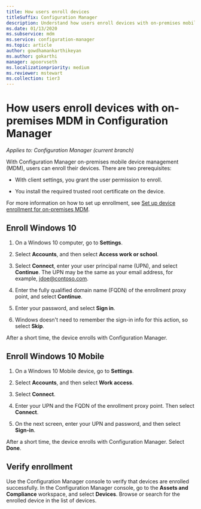 ```yaml
---
title: How users enroll devices
titleSuffix: Configuration Manager
description: Understand how users enroll devices with on-premises mobile device management (MDM) in Configuration Manager.
ms.date: 01/13/2020
ms.subservice: mdm
ms.service: configuration-manager
ms.topic: article
author: gowdhamankarthikeyan
ms.author: gokarthi
manager: apoorvseth
ms.localizationpriority: medium
ms.reviewer: mstewart
ms.collection: tier3
---
```


# How users enroll devices with on-premises MDM in Configuration Manager

*Applies to: Configuration Manager (current branch)*

With Configuration Manager on-premises mobile device management (MDM), users can enroll their devices. There are two prerequisites:

- With client settings, you grant the user permission to enroll.

- You install the required trusted root certificate on the device.

For more information on how to set up enrollment, see [Set up device enrollment for on-premises MDM](../get-started/set-up-device-enrollment-on-premises-mdm.md).

## <a name="bkmk_enrollDesk"></a> Enroll Windows 10

1. On a Windows 10 computer, go to **Settings**.

1. Select **Accounts**, and then select **Access work or school**.

1. Select **Connect**, enter your user principal name (UPN), and select **Continue**. The UPN may be the same as your email address, for example, jdoe@contoso.com.

1. Enter the fully qualified domain name (FQDN) of the enrollment proxy point, and select **Continue**.

1. Enter your password, and select **Sign in**.

1. Windows doesn't need to remember the sign-in info for this action, so select **Skip**.

After a short time, the device enrolls with Configuration Manager.

## <a name="bkmk_enrollMob"></a> Enroll Windows 10 Mobile

1. On a Windows 10 Mobile device, go to **Settings**.

1. Select **Accounts**, and then select **Work access**.

1. Select **Connect**.

1. Enter your UPN and the FQDN of the enrollment proxy point. Then select **Connect**.

1. On the next screen, enter your UPN and password, and then select **Sign-in**.

After a short time, the device enrolls with Configuration Manager. Select **Done**.

## <a name="bkmk_verify"></a> Verify enrollment

Use the Configuration Manager console to verify that devices are enrolled successfully. In the Configuration Manager console, go to the **Assets and Compliance** workspace, and select **Devices**. Browse or search for the enrolled device in the list of devices.
